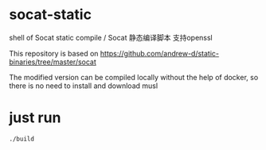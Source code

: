 # socat-static
shell of Socat static compile / Socat 静态编译脚本 支持openssl

This repository is based on https://github.com/andrew-d/static-binaries/tree/master/socat

The modified version can be compiled locally without the help of docker, so there is no need to install and download musl

# just run
    ./build

